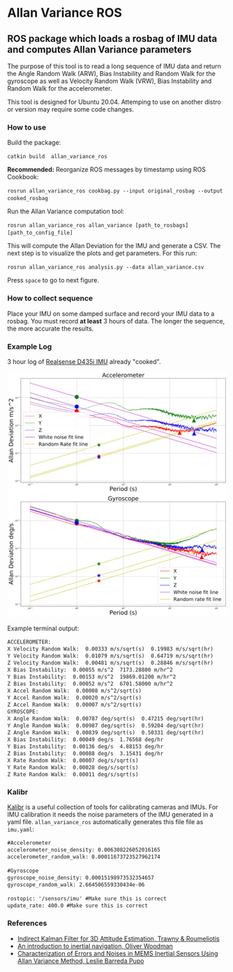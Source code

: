 # Allan Variance ROS
## ROS package which loads a rosbag of IMU data and computes Allan Variance parameters
The purpose of this tool is to read a long sequence of IMU data and return the Angle Random Walk (ARW), Bias Instability and Random Walk for the gyroscope as well as Velocity Random Walk (VRW), Bias Instability and Random Walk for the accelerometer.

This tool is designed for Ubuntu 20.04. Attemping to use on another distro or version may require some code changes.

### How to use

Build the package:

``catkin build  allan_variance_ros``

**Recommended:** Reorganize ROS messages by timestamp using ROS Cookbook:

``rosrun allan_variance_ros cookbag.py --input original_rosbag --output cooked_rosbag``

Run the Allan Variance computation tool:

``rosrun allan_variance_ros allan_variance [path_to_rosbags] [path_to_config_file]``

This will compute the Allan Deviation for the IMU and generate a CSV. The next step is to visualize the plots and get parameters. For this run:

``rosrun allan_variance_ros analysis.py --data allan_variance.csv``

Press `space` to go to next figure.

### How to collect sequence

Place your IMU on some damped surface and record your IMU data to a rosbag. You must record **at least** 3 hours of data. The longer the sequence, the more accurate the results.

### Example Log

3 hour log of [Realsense D435i IMU](https://drive.google.com/file/d/1ovI2NvYR52Axt-KuRs5HjVk7-57ky72H/view?usp=sharing) already "cooked".

![Acceleration](/figs/realsense_acceleration.png)
![Gyroscope](/figs/realsense_gyro.png)

Example terminal output:

```
ACCELEROMETER:
X Velocity Random Walk:  0.00333 m/s/sqrt(s)  0.19983 m/s/sqrt(hr)
Y Velocity Random Walk:  0.01079 m/s/sqrt(s)  0.64719 m/s/sqrt(hr)
Z Velocity Random Walk:  0.00481 m/s/sqrt(s)  0.28846 m/s/sqrt(hr)
X Bias Instability:  0.00055 m/s^2  7173.28800 m/hr^2
Y Bias Instability:  0.00153 m/s^2  19869.01200 m/hr^2
Z Bias Instability:  0.00052 m/s^2  6701.58000 m/hr^2
X Accel Random Walk:  0.00008 m/s^2/sqrt(s)
Y Accel Random Walk:  0.00020 m/s^2/sqrt(s)
Z Accel Random Walk:  0.00007 m/s^2/sqrt(s)
GYROSCOPE:
X Angle Random Walk:  0.00787 deg/sqrt(s)  0.47215 deg/sqrt(hr)
Y Angle Random Walk:  0.00987 deg/sqrt(s)  0.59204 deg/sqrt(hr)
Z Angle Random Walk:  0.00839 deg/sqrt(s)  0.50331 deg/sqrt(hr)
X Bias Instability:  0.00049 deg/s  1.76568 deg/hr
Y Bias Instability:  0.00136 deg/s  4.88153 deg/hr
Z Bias Instability:  0.00088 deg/s  3.15431 deg/hr
X Rate Random Walk:  0.00007 deg/s/sqrt(s)
Y Rate Random Walk:  0.00028 deg/s/sqrt(s)
Z Rate Random Walk:  0.00011 deg/s/sqrt(s)

```

### Kalibr

[Kalibr](https://github.com/ethz-asl/kalibr) is a useful collection of tools for calibrating cameras and IMUs. For IMU calibration it needs the noise parameters of the IMU generated in a yaml file. `allan_variance_ros` automatically generates this file file as `imu.yaml`:

```
#Accelerometer
accelerometer_noise_density: 0.006308226052016165 
accelerometer_random_walk: 0.00011673723527962174 

#Gyroscope
gyroscope_noise_density: 0.00015198973532354657 
gyroscope_random_walk: 2.664506559330434e-06 

rostopic: '/sensors/imu' #Make sure this is correct
update_rate: 400.0 #Make sure this is correct

```

### References

- [Indirect Kalman Filter for 3D Attitude Estimation, Trawny & Roumeliotis](http://mars.cs.umn.edu/tr/reports/Trawny05b.pdf)
- [An introduction to inertial navigation, Oliver Woodman](https://www.cl.cam.ac.uk/techreports/UCAM-CL-TR-696.pdf) 
- [Characterization of Errors and Noises in MEMS Inertial Sensors Using Allan Variance Method, Leslie Barreda Pupo](https://upcommons.upc.edu/bitstream/handle/2117/103849/MScLeslieB.pdf?sequence=1&isAllowed=y)
